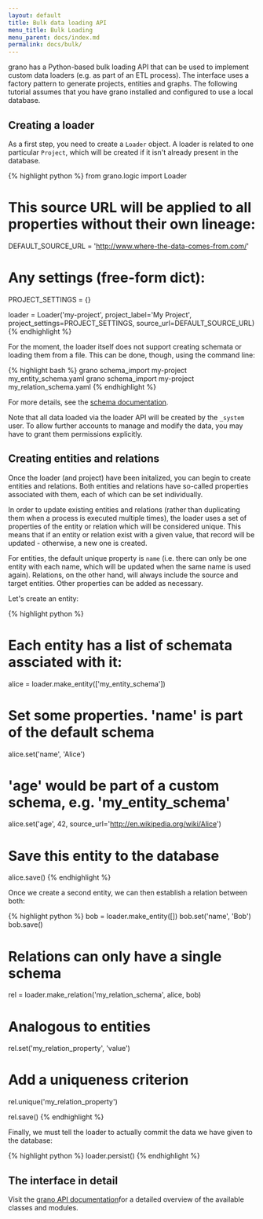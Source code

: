 ```yaml
---
layout: default
title: Bulk data loading API
menu_title: Bulk Loading
menu_parent: docs/index.md
permalink: docs/bulk/
---
```


grano has a Python-based bulk loading API that can be used to implement custom data loaders (e.g. as part of an ETL process). The interface uses a factory pattern to generate projects, entities and graphs. The following tutorial assumes that you have grano installed and configured to use a local database.


## Creating a loader

As a first step, you need to create a ``Loader`` object. A loader is related to one particular ``Project``, which will be created if it isn't already present in the database.

{% highlight python %}
from grano.logic import Loader

# This source URL will be applied to all properties without their own lineage:
DEFAULT_SOURCE_URL = 'http://www.where-the-data-comes-from.com/'

# Any settings (free-form dict):
PROJECT_SETTINGS = {} 

loader = Loader('my-project', project_label='My Project',
    project_settings=PROJECT_SETTINGS, source_url=DEFAULT_SOURCE_URL)
{% endhighlight %}

For the moment, the loader itself does not support creating schemata or loading them from a file. This can be done, though, using the command line:

{% highlight bash %}
grano schema_import my-project my_entity_schema.yaml
grano schema_import my-project my_relation_schema.yaml
{% endhighlight %}

For more details, see the [schema documentation](/docs/schema).

Note that all data loaded via the loader API will be created by the ``_system`` user. To allow further accounts to manage and modify the data, you may have to grant them permissions explicitly.


## Creating entities and relations

Once the loader (and project) have been initalized, you can begin to create entities and relations. Both entities and relations have so-called properties associated with them, each of which can be set individually. 

In order to update existing entities and relations (rather than duplicating them when a process is executed multiple times), the loader uses a set of properties of the entity or relation which will be considered unique. This means that if an entity or relation exist with a given value, that record will be updated - otherwise, a new one is created.

For entities, the default unique property is ``name`` (i.e. there can only be one entity with each name, which will be updated when the same name is used again). Relations, on the other hand, will always include the source and target entities. Other properties can be added as necessary. 

Let's create an entity:

{% highlight python %}
# Each entity has a list of schemata assciated with it:
alice = loader.make_entity(['my_entity_schema'])

# Set some properties. 'name' is part of the default schema
alice.set('name', 'Alice')

# 'age' would be part of a custom schema, e.g. 'my_entity_schema'
alice.set('age', 42, source_url='http://en.wikipedia.org/wiki/Alice')

# Save this entity to the database
alice.save()
{% endhighlight %}

Once we create a second entity, we can then establish a relation between both:

{% highlight python %}
bob = loader.make_entity([])
bob.set('name', 'Bob')
bob.save()

# Relations can only have a single schema
rel = loader.make_relation('my_relation_schema', alice, bob)

# Analogous to entities
rel.set('my_relation_property', 'value')

# Add a uniqueness criterion
rel.unique('my_relation_property')

rel.save()
{% endhighlight %}

Finally, we must tell the loader to actually commit the data we have given to the database:

{% highlight python %}
loader.persist()
{% endhighlight %}


## The interface in detail

Visit the [grano API documentation](http://grano.readthedocs.org/bulk_api.html)for a detailed overview of the available classes and modules.

